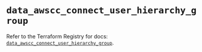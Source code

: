 # `data_awscc_connect_user_hierarchy_group`

Refer to the Terraform Registry for docs: [`data_awscc_connect_user_hierarchy_group`](https://registry.terraform.io/providers/hashicorp/awscc/0.70.0/docs/data-sources/connect_user_hierarchy_group).
